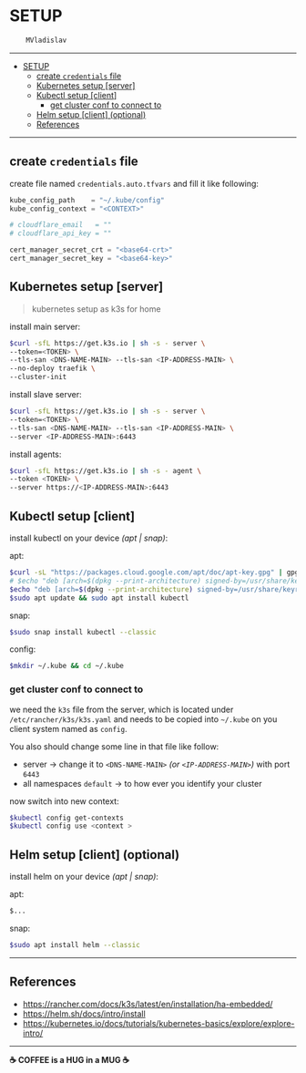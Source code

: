 # SETUP

```sh
    MVladislav
```

---

- [SETUP](#setup)
  - [create `credentials` file](#create-credentials-file)
  - [Kubernetes setup [server]](#kubernetes-setup-server)
  - [Kubectl setup [client]](#kubectl-setup-client)
    - [get cluster conf to connect to](#get-cluster-conf-to-connect-to)
  - [Helm setup [client] (optional)](#helm-setup-client-optional)
  - [References](#references)

---

## create `credentials` file

create file named `credentials.auto.tfvars` and fill it like following:

```tf
kube_config_path    = "~/.kube/config"
kube_config_context = "<CONTEXT>"

# cloudflare_email   = ""
# cloudflare_api_key = ""

cert_manager_secret_crt = "<base64-crt>"
cert_manager_secret_key = "<base64-key>"
```

## Kubernetes setup [server]

> kubernetes setup as k3s for home

install main server:

```sh
$curl -sfL https://get.k3s.io | sh -s - server \
--token=<TOKEN> \
--tls-san <DNS-NAME-MAIN> --tls-san <IP-ADDRESS-MAIN> \
--no-deploy traefik \
--cluster-init
```

install slave server:

```sh
$curl -sfL https://get.k3s.io | sh -s - server \
--token=<TOKEN> \
--tls-san <DNS-NAME-MAIN> --tls-san <IP-ADDRESS-MAIN> \
--server <IP-ADDRESS-MAIN>:6443
```

install agents:

```sh
$curl -sfL https://get.k3s.io | sh -s - agent \
--token <TOKEN> \
--server https://<IP-ADDRESS-MAIN>:6443
```

## Kubectl setup [client]

install kubectl on your device _(apt | snap)_:

apt:

```sh
$curl -sL "https://packages.cloud.google.com/apt/doc/apt-key.gpg" | gpg --dearmor | sudo tee /usr/share/keyrings/kubernetes-archive-keyring.gpg >/dev/null
# $echo "deb [arch=$(dpkg --print-architecture) signed-by=/usr/share/keyrings/kubernetes-archive-keyring.gpg] https://apt.kubernetes.io/ $(lsb_release -cs) main" | sudo tee "/etc/apt/sources.list.d/kubernetes-$(lsb_release -cs).list"
$echo "deb [arch=$(dpkg --print-architecture) signed-by=/usr/share/keyrings/kubernetes-archive-keyring.gpg] https://apt.kubernetes.io/ kubernetes-xenial main" | sudo tee "/etc/apt/sources.list.d/kubernetes-xenial.list"
$sudo apt update && sudo apt install kubectl
```

snap:

```sh
$sudo snap install kubectl --classic
```

config:

```sh
$mkdir ~/.kube && cd ~/.kube
```

### get cluster conf to connect to

we need the `k3s` file from the server, which is located under `/etc/rancher/k3s/k3s.yaml`
and needs to be copied into `~/.kube` on you client system named as `config`.

You also should change some line in that file like follow:

- server -> change it to `<DNS-NAME-MAIN>` _(or `<IP-ADDRESS-MAIN>`)_ with port `6443`
- all namespaces `default` -> to how ever you identify your cluster

now switch into new context:

```sh
$kubectl config get-contexts
$kubectl config use <context >
```

## Helm setup [client] (optional)

install helm on your device _(apt | snap)_:

apt:

```sh
$...
```

snap:

```sh
$sudo apt install helm --classic
```

---

## References

- <https://rancher.com/docs/k3s/latest/en/installation/ha-embedded/>
- <https://helm.sh/docs/intro/install>
- <https://kubernetes.io/docs/tutorials/kubernetes-basics/explore/explore-intro/>

---

**☕ COFFEE is a HUG in a MUG ☕**
